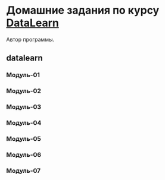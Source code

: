 # Домашние задания по курсу [DataLearn](https://datalearn.ru/ "DataLearn")

Автор программы.

## datalearn

### Модуль-01

### Модуль-02

### Модуль-03

### Модуль-04

### Модуль-05

### Модуль-06

### Модуль-07
